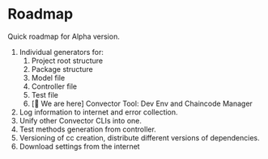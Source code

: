 # Roadmap

Quick roadmap for Alpha version.

1. Individual generators for:
    1. Project root structure
    2. Package structure
    3. Model file
    4. Controller file
    5. Test file
    6. [🤚 We are here] Convector Tool: Dev Env and Chaincode Manager
2. Log information to internet and error collection.
3. Unify other Convector CLIs into one.
4. Test methods generation from controller.
5. Versioning of cc creation, distribute different versions of dependencies.
6. Download settings from the internet